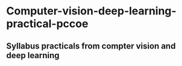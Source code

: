 # Computer-vision-deep-learning-practical-pccoe


## Syllabus practicals from compter vision and deep learning

